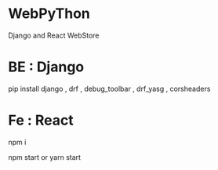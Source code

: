 # WebPyThon
Django and React WebStore
# BE : Django
pip install django , drf , debug_toolbar , drf_yasg , corsheaders

# Fe : React

npm i

npm start or yarn start